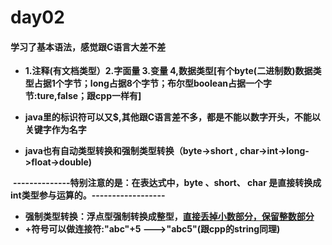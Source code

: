 # day02

#### 学习了基本语法，感觉跟C语言大差不差

+ **1.注释(有文档类型）2.字面量 3.变量 4,数据类型[有个byte(二进制数)数据类型占据1个字节；long占据8个字节；布尔型boolean占据一个字节:ture,false；跟cpp一样有]**

+ **java里的标识符可以又$,其他跟C语言差不多，都是不能以数字开头，不能以关键字作为名字**

+ **java也有自动类型转换和强制类型转换（byte->short , char->int->long->float->double)**

​         **--------------特别注意的是：在表达式中，byte 、short、 char 是直接转换成int类型参与运算的。------------------**

+ **强制类型转换：浮点型强制转换成整型，<u>直接丢掉小数部分，保留整数部分</u>**
+ **+符号可以做连接符:"abc"+5 --->"abc5"(跟cpp的string同理)**



